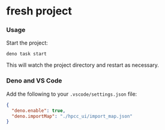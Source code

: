 # fresh project

### Usage

Start the project:

```
deno task start
```

This will watch the project directory and restart as necessary.

### Deno and VS Code

Add the following to your `.vscode/settings.json` file:

```json
{
  "deno.enable": true,
  "deno.importMap": "./hpcc_ui/import_map.json"
}
```
